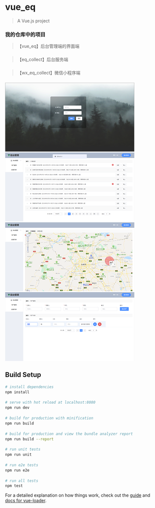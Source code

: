 # vue_eq
> A Vue.js project
### 我的仓库中的项目
> 【vue_eq】后台管理端的界面端
###
> 【eq_collect】后台服务端
###
> 【wx_eq_collect】微信小程序端
###
![image](https://raw.githubusercontent.com/sunqiang10/vue_eq/master/screenshot/1.png)
![image](https://raw.githubusercontent.com/sunqiang10/vue_eq/master/screenshot/2.png)
![image](https://raw.githubusercontent.com/sunqiang10/vue_eq/master/screenshot/3.png)
![image](https://raw.githubusercontent.com/sunqiang10/vue_eq/master/screenshot/4.png)
## Build Setup

``` bash
# install dependencies
npm install

# serve with hot reload at localhost:8080
npm run dev

# build for production with minification
npm run build

# build for production and view the bundle analyzer report
npm run build --report

# run unit tests
npm run unit

# run e2e tests
npm run e2e

# run all tests
npm test
```

For a detailed explanation on how things work, check out the [guide](http://vuejs-templates.github.io/webpack/) and [docs for vue-loader](http://vuejs.github.io/vue-loader).
